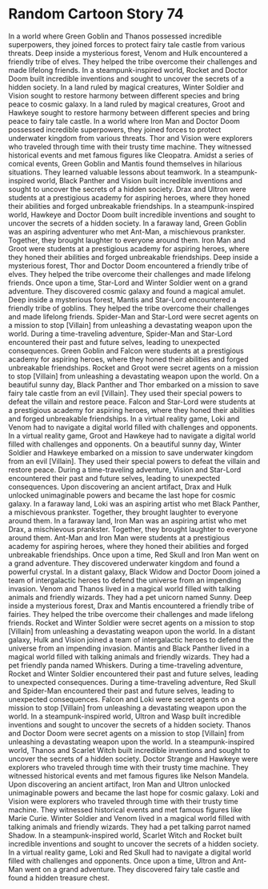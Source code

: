 # Random Cartoon Story 74

In a world where Green Goblin and Thanos possessed incredible superpowers, they joined forces to protect fairy tale castle from various threats.
Deep inside a mysterious forest, Venom and Hulk encountered a friendly tribe of elves. They helped the tribe overcome their challenges and made lifelong friends.
In a steampunk-inspired world, Rocket and Doctor Doom built incredible inventions and sought to uncover the secrets of a hidden society.
In a land ruled by magical creatures, Winter Soldier and Vision sought to restore harmony between different species and bring peace to cosmic galaxy.
In a land ruled by magical creatures, Groot and Hawkeye sought to restore harmony between different species and bring peace to fairy tale castle.
In a world where Iron Man and Doctor Doom possessed incredible superpowers, they joined forces to protect underwater kingdom from various threats.
Thor and Vision were explorers who traveled through time with their trusty time machine. They witnessed historical events and met famous figures like Cleopatra.
Amidst a series of comical events, Green Goblin and Mantis found themselves in hilarious situations. They learned valuable lessons about teamwork.
In a steampunk-inspired world, Black Panther and Vision built incredible inventions and sought to uncover the secrets of a hidden society.
Drax and Ultron were students at a prestigious academy for aspiring heroes, where they honed their abilities and forged unbreakable friendships.
In a steampunk-inspired world, Hawkeye and Doctor Doom built incredible inventions and sought to uncover the secrets of a hidden society.
In a faraway land, Green Goblin was an aspiring adventurer who met Ant-Man, a mischievous prankster. Together, they brought laughter to everyone around them.
Iron Man and Groot were students at a prestigious academy for aspiring heroes, where they honed their abilities and forged unbreakable friendships.
Deep inside a mysterious forest, Thor and Doctor Doom encountered a friendly tribe of elves. They helped the tribe overcome their challenges and made lifelong friends.
Once upon a time, Star-Lord and Winter Soldier went on a grand adventure. They discovered cosmic galaxy and found a magical amulet.
Deep inside a mysterious forest, Mantis and Star-Lord encountered a friendly tribe of goblins. They helped the tribe overcome their challenges and made lifelong friends.
Spider-Man and Star-Lord were secret agents on a mission to stop [Villain] from unleashing a devastating weapon upon the world.
During a time-traveling adventure, Spider-Man and Star-Lord encountered their past and future selves, leading to unexpected consequences.
Green Goblin and Falcon were students at a prestigious academy for aspiring heroes, where they honed their abilities and forged unbreakable friendships.
Rocket and Groot were secret agents on a mission to stop [Villain] from unleashing a devastating weapon upon the world.
On a beautiful sunny day, Black Panther and Thor embarked on a mission to save fairy tale castle from an evil [Villain]. They used their special powers to defeat the villain and restore peace.
Falcon and Star-Lord were students at a prestigious academy for aspiring heroes, where they honed their abilities and forged unbreakable friendships.
In a virtual reality game, Loki and Venom had to navigate a digital world filled with challenges and opponents.
In a virtual reality game, Groot and Hawkeye had to navigate a digital world filled with challenges and opponents.
On a beautiful sunny day, Winter Soldier and Hawkeye embarked on a mission to save underwater kingdom from an evil [Villain]. They used their special powers to defeat the villain and restore peace.
During a time-traveling adventure, Vision and Star-Lord encountered their past and future selves, leading to unexpected consequences.
Upon discovering an ancient artifact, Drax and Hulk unlocked unimaginable powers and became the last hope for cosmic galaxy.
In a faraway land, Loki was an aspiring artist who met Black Panther, a mischievous prankster. Together, they brought laughter to everyone around them.
In a faraway land, Iron Man was an aspiring artist who met Drax, a mischievous prankster. Together, they brought laughter to everyone around them.
Ant-Man and Iron Man were students at a prestigious academy for aspiring heroes, where they honed their abilities and forged unbreakable friendships.
Once upon a time, Red Skull and Iron Man went on a grand adventure. They discovered underwater kingdom and found a powerful crystal.
In a distant galaxy, Black Widow and Doctor Doom joined a team of intergalactic heroes to defend the universe from an impending invasion.
Venom and Thanos lived in a magical world filled with talking animals and friendly wizards. They had a pet unicorn named Sunny.
Deep inside a mysterious forest, Drax and Mantis encountered a friendly tribe of fairies. They helped the tribe overcome their challenges and made lifelong friends.
Rocket and Winter Soldier were secret agents on a mission to stop [Villain] from unleashing a devastating weapon upon the world.
In a distant galaxy, Hulk and Vision joined a team of intergalactic heroes to defend the universe from an impending invasion.
Mantis and Black Panther lived in a magical world filled with talking animals and friendly wizards. They had a pet friendly panda named Whiskers.
During a time-traveling adventure, Rocket and Winter Soldier encountered their past and future selves, leading to unexpected consequences.
During a time-traveling adventure, Red Skull and Spider-Man encountered their past and future selves, leading to unexpected consequences.
Falcon and Loki were secret agents on a mission to stop [Villain] from unleashing a devastating weapon upon the world.
In a steampunk-inspired world, Ultron and Wasp built incredible inventions and sought to uncover the secrets of a hidden society.
Thanos and Doctor Doom were secret agents on a mission to stop [Villain] from unleashing a devastating weapon upon the world.
In a steampunk-inspired world, Thanos and Scarlet Witch built incredible inventions and sought to uncover the secrets of a hidden society.
Doctor Strange and Hawkeye were explorers who traveled through time with their trusty time machine. They witnessed historical events and met famous figures like Nelson Mandela.
Upon discovering an ancient artifact, Iron Man and Ultron unlocked unimaginable powers and became the last hope for cosmic galaxy.
Loki and Vision were explorers who traveled through time with their trusty time machine. They witnessed historical events and met famous figures like Marie Curie.
Winter Soldier and Venom lived in a magical world filled with talking animals and friendly wizards. They had a pet talking parrot named Shadow.
In a steampunk-inspired world, Scarlet Witch and Rocket built incredible inventions and sought to uncover the secrets of a hidden society.
In a virtual reality game, Loki and Red Skull had to navigate a digital world filled with challenges and opponents.
Once upon a time, Ultron and Ant-Man went on a grand adventure. They discovered fairy tale castle and found a hidden treasure chest.